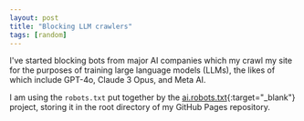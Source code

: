 ```yaml
---
layout: post
title: "Blocking LLM crawlers"
tags: [random]
---
```


I've started blocking bots from major AI companies which my crawl my site for
the purposes of training large language models (LLMs), the likes of which
include GPT-4o, Claude 3 Opus, and Meta AI.

I am using the `robots.txt` put together by the
[ai.robots.txt](https://github.com/ai-robots-txt/ai.robots.txt/tree/main){:target="_blank"}
project, storing it in the root directory of my GitHub Pages repository.
